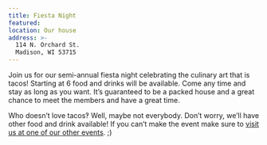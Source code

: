 ```yaml
---
title: Fiesta Night
featured:
location: Our house
address: >-
  114 N. Orchard St.
  Madison, WI 53715
---
```


Join us for our semi-annual fiesta night celebrating the culinary art that is tacos! Starting at 6 food and drinks will be available. Come any time and stay as long as you want. It’s guaranteed to be a packed house and a great chance to meet the members and have a great time.
<!-- More -->
Who doesn’t love tacos‽ Well, maybe not everybody. Don’t worry, we’ll have other food and drink available! If you can’t make the event make sure to [visit us at one of our other events]({{site.baseurl}}/events). ;)